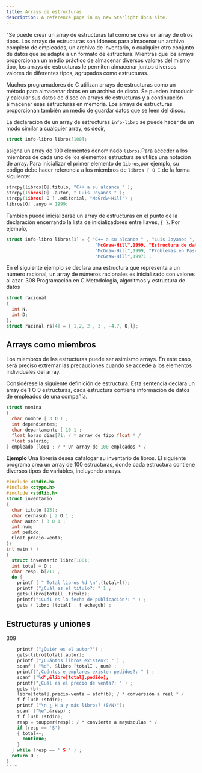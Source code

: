 ```yaml
---
title: Arrays de estructuras
description: A reference page in my new Starlight docs site.
---
```


"Se puede crear un array de estructuras tal como se crea un array de otros tipos. Los arrays de estructuras son idóneos para almacenar un archivo completo de empleados, un archivo de inventario, o cualquier otro conjunto de datos que se adapte a un formato de estructura. Mientras que los arrays proporcionan un medio práctico de almacenar diversos valores del mismo tipo, los arrays de estructuras le permiten almacenar juntos diversos valores de diferentes tipos, agrupados como estructuras.

Muchos programadores de C utilizan arrays de estructuras como un método para almacenar datos en un archivo de disco. Se pueden introducir y calcular sus datos de disco en arrays de estructuras y a continuación almacenar esas estructuras en memoria. Los arrays de estructuras proporcionan también un medio de guardar datos que se leen del disco.

La declaración de un array de estructuras `info-libro` se puede hacer de un modo similar a cualquier array, es decir,
```c
struct info-libro libros[100];
```
asigna un array de 100 elementos denominado `libros`.Para acceder a los miembros de cada uno de los elementos estructura se utiliza una notación de array. Para inicializar el primer elemento de `1ibros`,por ejemplo, su código debe hacer referencia a los miembros de `libros [ O I` de la forma siguiente:
```c
strcpy(libros[O].titulo, "C++ a su alcance " );
strcpy(1ibros[O] .autor, " Luis Joyanes " );
strcpy(1ibros[ O ] .editorial, "McGrdw-Hill') ;
libros[O] .anyo = 1999;
```
También puede inicializarse un array de estructuras en el punto de la declaración encerrando la lista de inicializadores entre llaves, `{ }`. Por ejemplo,
```c
struct info-libro libros[3] = { "C++ a su alcance " , "Luis Joyanes ",
                                 'McGraw-Hill",1999, "Estructura de datos " , "Luis Joyanes " ,
                                 "McGraw-Hill",1999, "Problemas en Pascal " , "Angel Hermoso",
                                 "McGraw-Hill",19971 ;
```
En el siguiente ejemplo se declara una estructura que representa a un número racional, un array de números racionales es inicializado con valores al azar.
308 Programación en C.Metodología, algoritmos y estructura de datos
```c
struct racional
{
  int N,
  int D;
};
struct racinal rs[4] = { 1,2, 2 , 3 , -4,7, O,l};
```

## Arrays como miembros

Los miembros de las estructuras puede ser asimismo arrays. En este caso, será preciso extremar las precauciones cuando se accede a los elementos individuales del array.

Considérese la siguiente definición de estructura. Esta sentencia declara un array de 1 O 0 estructuras, cada estructura contiene información de datos de empleados de una compañía.
```c
struct nomina
{
  char nombre [ 3 O 1 ;
  int dependientes;
  char departamento [ 10 1 ;
  float horas_dias[71; / * array de tipo float * /
  float salario;
} empleado [lo01 ; / * Un array de 100 empleados * /
```

**Ejemplo**
Una librería desea cafalogar su inventario de libros. El siguiente programa crea un array de 100 estructuras, donde cada estructura contiene diversos tipos de variables, incluyendo arrays.
```c
#include <stdio.h>
#include <ctype.h>
#include <stdlib.h>
struct inventario
{
  char titulo [25];
  char €echasub [ 2 O 1 ;
  char autor [ 3 0 1 ;
  int num;
  int pedido;
  €loat precio-venta;
};
int main ( )
{
  struct inventario libro[1001;
  int total = O ;
  char resp, b[211 ;
  do {
    printf ( " Total libros %d \n",(total+l));
    printf ("¿Cuál es el título?: " 1 ;
    gets(libro[totall .titulo);
    printf("iCuá1 es la fecha de publicación?: " ) ;
    gets ( libro [totalI . f echagub) ;
```
Estructuras y uniones
--
309
```c
    printf ("¿Quién es el autor?") ;
    gets(libro[total].autor);
    printf ("¿Cuántos libros existen?: " ) ;
    scanf ( "%d", &libro [totalI . num) ;
    printf("¿Cuántos ejemplares existen pedidos?: " 1 ;
    scanf ('%d",&libro[total].pedido);
    printf("¿Cuál es el precio de venta?: " ) ;
    gets (b);
    libro[total].precio-venta = atof(b); / * conversión a real * /
    f f lush (stdin);
    printf ("\n ¿ H a y más libros? (S/N)");
    scanf ("%e",&resp) ;
    f f lush (stdin);
    resp = toupper(resp); / * convierte a mayúsculas * /
    if (resp == 'S')
    { total++;
      continue;
    }
  } while (resp == ' S ' ) ;
  return O ;
}
```"